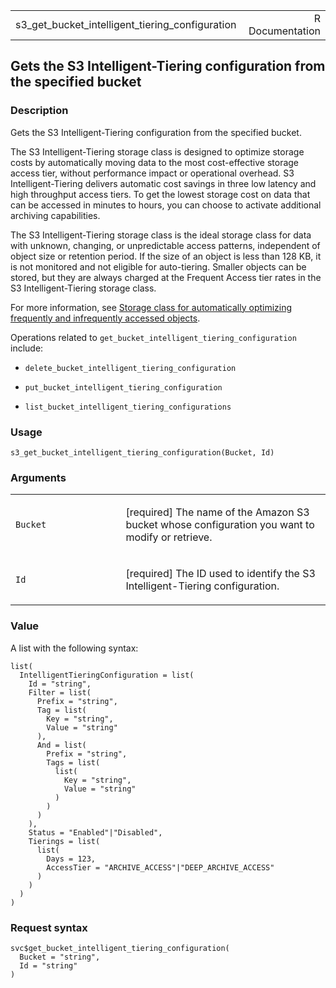 <table style="width: 100%;">
<tbody>
<tr class="odd">
<td>s3_get_bucket_intelligent_tiering_configuration</td>
<td style="text-align: right;">R Documentation</td>
</tr>
</tbody>
</table>

## Gets the S3 Intelligent-Tiering configuration from the specified bucket

### Description

Gets the S3 Intelligent-Tiering configuration from the specified bucket.

The S3 Intelligent-Tiering storage class is designed to optimize storage
costs by automatically moving data to the most cost-effective storage
access tier, without performance impact or operational overhead. S3
Intelligent-Tiering delivers automatic cost savings in three low latency
and high throughput access tiers. To get the lowest storage cost on data
that can be accessed in minutes to hours, you can choose to activate
additional archiving capabilities.

The S3 Intelligent-Tiering storage class is the ideal storage class for
data with unknown, changing, or unpredictable access patterns,
independent of object size or retention period. If the size of an object
is less than 128 KB, it is not monitored and not eligible for
auto-tiering. Smaller objects can be stored, but they are always charged
at the Frequent Access tier rates in the S3 Intelligent-Tiering storage
class.

For more information, see [Storage class for automatically optimizing
frequently and infrequently accessed
objects](https://docs.aws.amazon.com/AmazonS3/latest/userguide/storage-class-intro.html#sc-dynamic-data-access).

Operations related to `get_bucket_intelligent_tiering_configuration`
include:

-   `delete_bucket_intelligent_tiering_configuration`

-   `put_bucket_intelligent_tiering_configuration`

-   `list_bucket_intelligent_tiering_configurations`

### Usage

    s3_get_bucket_intelligent_tiering_configuration(Bucket, Id)

### Arguments

<table>
<colgroup>
<col style="width: 35%" />
<col style="width: 65%" />
</colgroup>
<tbody>
<tr class="odd">
<td><code
id="s3_get_bucket_intelligent_tiering_configuration_:_Bucket">Bucket</code></td>
<td><p>[required] The name of the Amazon S3 bucket whose configuration
you want to modify or retrieve.</p></td>
</tr>
<tr class="even">
<td><code
id="s3_get_bucket_intelligent_tiering_configuration_:_Id">Id</code></td>
<td><p>[required] The ID used to identify the S3 Intelligent-Tiering
configuration.</p></td>
</tr>
</tbody>
</table>

### Value

A list with the following syntax:

    list(
      IntelligentTieringConfiguration = list(
        Id = "string",
        Filter = list(
          Prefix = "string",
          Tag = list(
            Key = "string",
            Value = "string"
          ),
          And = list(
            Prefix = "string",
            Tags = list(
              list(
                Key = "string",
                Value = "string"
              )
            )
          )
        ),
        Status = "Enabled"|"Disabled",
        Tierings = list(
          list(
            Days = 123,
            AccessTier = "ARCHIVE_ACCESS"|"DEEP_ARCHIVE_ACCESS"
          )
        )
      )
    )

### Request syntax

    svc$get_bucket_intelligent_tiering_configuration(
      Bucket = "string",
      Id = "string"
    )
